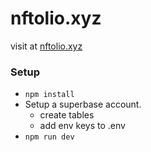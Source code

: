 # nftolio.xyz

visit at [nftolio.xyz](https://nftolio.xyz)

### Setup

- `npm install`
- Setup a superbase account.
  - create tables
  - add env keys to .env
- `npm run dev`
